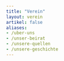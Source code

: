 ```yaml
---
title: "Verein"
layout: verein
artikel: false
aliases:
- /uber-uns
- /unser-beirat
- /unsere-quellen
- /unsere-geschichte
---
```

